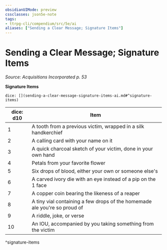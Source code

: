 ```yaml
---
obsidianUIMode: preview
cssclasses: json5e-note
tags:
- ttrpg-cli/compendium/src/5e/ai
aliases: ["Sending a Clear Message; Signature Items"]
---
```

# Sending a Clear Message; Signature Items
*Source: Acquisitions Incorporated p. 53* 

**Signature Items**

`dice: [](sending-a-clear-message-signature-items-ai.md#^signature-items)`

| dice: d10 | Item |
|-----------|------|
| 1 | A tooth from a previous victim, wrapped in a silk handkerchief |
| 2 | A calling card with your name on it |
| 3 | A quick charcoal sketch of your victim, done in your own hand |
| 4 | Petals from your favorite flower |
| 5 | Six drops of blood, either your own or someone else's |
| 6 | A carved ivory die with an eye instead of a pip on the 1 face |
| 7 | A copper coin bearing the likeness of a reaper |
| 8 | A tiny vial containing a few drops of the homemade ale you're so proud of |
| 9 | A riddle, joke, or verse |
| 10 | An IOU, accompanied by you taking something from the victim |
^signature-items